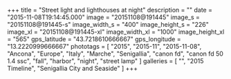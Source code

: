 +++
title = "Street light and lighthouses at night"
description = ""
date = "2015-11-08T19:14:45.000"
image = "20151108@191445"
image_s = "20151108@191445-s"
image_width_s = "400"
image_height_s = "226"
image_xl = "20151108@191445-xl"
image_width_xl = "1000"
image_height_xl = "565"
gps_latitude = "43.7218610666667"
gps_longitude = "13.2220999666667"
phototags = [ "2015", "2015-11", "2015-11-08", "Ancona", "Europe", "Italy", "Marche", "Senigallia", "canon fd", "canon fd 50 1.4 ssc", "fall", "harbor", "night", "street lamp" ]
galleries = [ "", "2015 Timeline", "Senigallia City and Seaside" ]
+++
